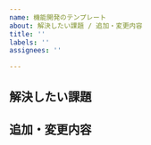 ```yaml
---
name: 機能開発のテンプレート
about: 解決したい課題 / 追加・変更内容
title: ''
labels: ''
assignees: ''

---
```


##  解決したい課題

## 追加・変更内容
